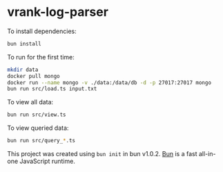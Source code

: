 # vrank-log-parser

To install dependencies:

```bash
bun install
```

To run for the first time:

```bash
mkdir data
docker pull mongo
docker run --name mongo -v ./data:/data/db -d -p 27017:27017 mongo
bun run src/load.ts input.txt
```

To view all data:

```bash
bun run src/view.ts
```

To view queried data:

```bash
bun run src/query_*.ts
```

This project was created using `bun init` in bun v1.0.2. [Bun](https://bun.sh) is a fast all-in-one JavaScript runtime.
